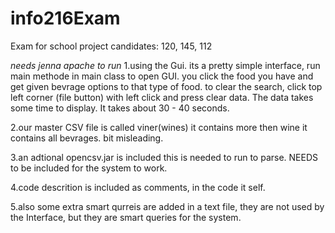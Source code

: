 # info216Exam
Exam for school project
candidates: 120, 145, 112

*needs jenna apache to run*
1.using the Gui. its a pretty simple interface, run main methode in main class to open GUI. you click the food you 
have and get given bevrage options to that type of food.
to clear the search, click top left corner (file button) with left click and press clear data.
The data takes some time to display. It takes about 30 - 40 seconds. 

2.our master CSV file is called viner(wines) it contains more then wine it contains all
bevrages. bit misleading.

3.an adtional opencsv.jar is included  this is needed to run to parse. NEEDS to be included for the system to work.

4.code descrition is included as comments, in the code it self.

5.also some extra smart qurreis are added in a text file, they are not used by the Interface, but they are smart queries
for the system.
